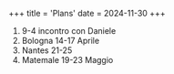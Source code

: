 +++
title = 'Plans'
date = 2024-11-30
+++

1. 9-4 incontro con Daniele
2. Bologna 14-17 Aprile
3. Nantes 21-25 
4. Matemale 19-23 Maggio
